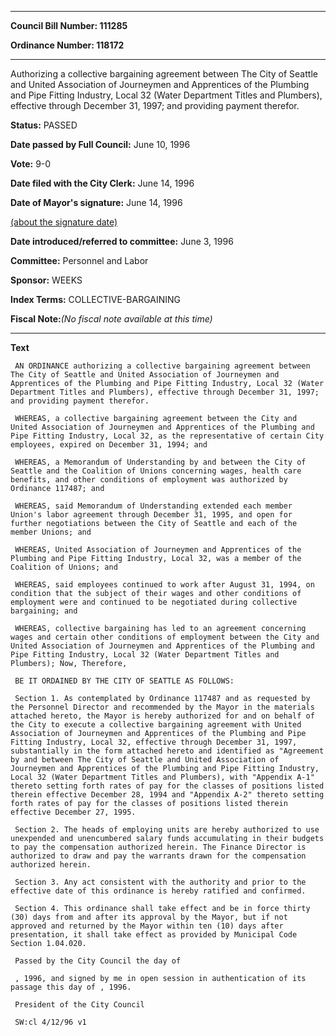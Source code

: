 

********

**Council Bill Number: 111285**
   
**Ordinance Number: 118172**
********

 Authorizing a collective bargaining agreement between The City of Seattle and United Association of Journeymen and Apprentices of the Plumbing and Pipe Fitting Industry, Local 32 (Water Department Titles and Plumbers), effective through December 31, 1997; and providing payment therefor.

**Status:** PASSED
   
**Date passed by Full Council:** June 10, 1996
   
**Vote:** 9-0
   
**Date filed with the City Clerk:** June 14, 1996
   
**Date of Mayor's signature:** June 14, 1996
   
[(about the signature date)](/~public/approvaldate.htm)
   
   
   
**Date introduced/referred to committee:** June 3, 1996
   
**Committee:** Personnel and Labor
   
**Sponsor:** WEEKS
   
   
**Index Terms:** COLLECTIVE-BARGAINING

**Fiscal Note:**_(No fiscal note available at this time)_

********

**Text**
   
```
 AN ORDINANCE authorizing a collective bargaining agreement between The City of Seattle and United Association of Journeymen and Apprentices of the Plumbing and Pipe Fitting Industry, Local 32 (Water Department Titles and Plumbers), effective through December 31, 1997; and providing payment therefor.

 WHEREAS, a collective bargaining agreement between the City and United Association of Journeymen and Apprentices of the Plumbing and Pipe Fitting Industry, Local 32, as the representative of certain City employees, expired on December 31, 1994; and

 WHEREAS, a Memorandum of Understanding by and between the City of Seattle and the Coalition of Unions concerning wages, health care benefits, and other conditions of employment was authorized by Ordinance 117487; and

 WHEREAS, said Memorandum of Understanding extended each member Union's labor agreement through December 31, 1995, and open for further negotiations between the City of Seattle and each of the member Unions; and

 WHEREAS, United Association of Journeymen and Apprentices of the Plumbing and Pipe Fitting Industry, Local 32, was a member of the Coalition of Unions; and

 WHEREAS, said employees continued to work after August 31, 1994, on condition that the subject of their wages and other conditions of employment were and continued to be negotiated during collective bargaining; and

 WHEREAS, collective bargaining has led to an agreement concerning wages and certain other conditions of employment between the City and United Association of Journeymen and Apprentices of the Plumbing and Pipe Fitting Industry, Local 32 (Water Department Titles and Plumbers); Now, Therefore,

 BE IT ORDAINED BY THE CITY OF SEATTLE AS FOLLOWS:

 Section 1. As contemplated by Ordinance 117487 and as requested by the Personnel Director and recommended by the Mayor in the materials attached hereto, the Mayor is hereby authorized for and on behalf of the City to execute a collective bargaining agreement with United Association of Journeymen and Apprentices of the Plumbing and Pipe Fitting Industry, Local 32, effective through December 31, 1997, substantially in the form attached hereto and identified as "Agreement by and between The City of Seattle and United Association of Journeymen and Apprentices of the Plumbing and Pipe Fitting Industry, Local 32 (Water Department Titles and Plumbers), with "Appendix A-1" thereto setting forth rates of pay for the classes of positions listed therein effective December 28, 1994 and "Appendix A-2" thereto setting forth rates of pay for the classes of positions listed therein effective December 27, 1995.

 Section 2. The heads of employing units are hereby authorized to use unexpended and unencumbered salary funds accumulating in their budgets to pay the compensation authorized herein. The Finance Director is authorized to draw and pay the warrants drawn for the compensation authorized herein.

 Section 3. Any act consistent with the authority and prior to the effective date of this ordinance is hereby ratified and confirmed.

 Section 4. This ordinance shall take effect and be in force thirty (30) days from and after its approval by the Mayor, but if not approved and returned by the Mayor within ten (10) days after presentation, it shall take effect as provided by Municipal Code Section 1.04.020.

 Passed by the City Council the day of

 , 1996, and signed by me in open session in authentication of its passage this day of , 1996.

 President of the City Council

 SW:cl 4/12/96 v1

```
